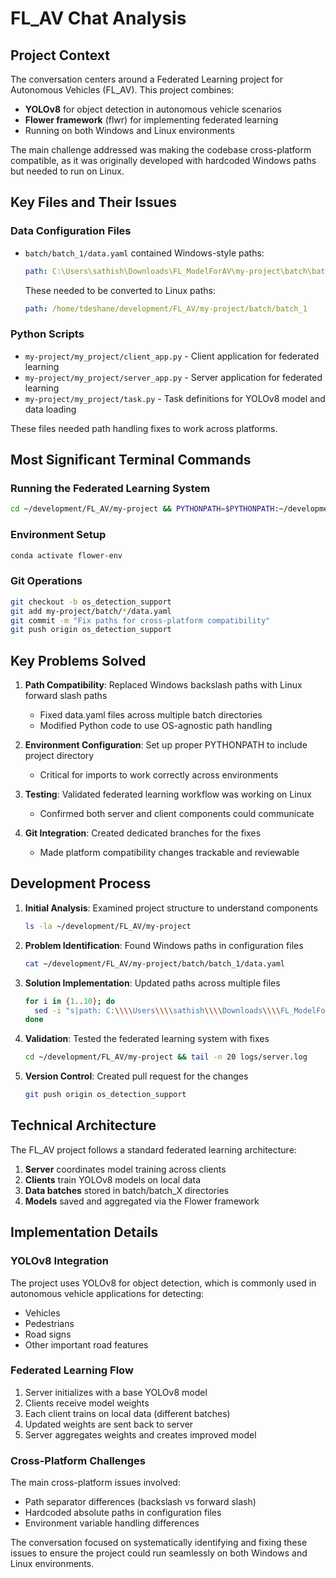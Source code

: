 # FL_AV Chat Analysis

## Project Context
The conversation centers around a Federated Learning project for Autonomous Vehicles (FL_AV). This project combines:

- **YOLOv8** for object detection in autonomous vehicle scenarios
- **Flower framework** (flwr) for implementing federated learning
- Running on both Windows and Linux environments

The main challenge addressed was making the codebase cross-platform compatible, as it was originally developed with hardcoded Windows paths but needed to run on Linux.

## Key Files and Their Issues

### Data Configuration Files
- `batch/batch_1/data.yaml` contained Windows-style paths:
  ```yaml
  path: C:\Users\sathish\Downloads\FL_ModelForAV\my-project\batch\batch_1
  ```
  
  These needed to be converted to Linux paths:
  ```yaml
  path: /home/tdeshane/development/FL_AV/my-project/batch/batch_1
  ```

### Python Scripts
- `my-project/my_project/client_app.py` - Client application for federated learning
- `my-project/my_project/server_app.py` - Server application for federated learning
- `my-project/my_project/task.py` - Task definitions for YOLOv8 model and data loading

These files needed path handling fixes to work across platforms.

## Most Significant Terminal Commands

### Running the Federated Learning System
```bash
cd ~/development/FL_AV/my-project && PYTHONPATH=$PYTHONPATH:~/development/FL_AV/my-project LOGLEVEL=INFO flwr run . --run-config 'num_server_rounds=1 min_clients=1 min_available_clients=1 local_epochs=1'
```

### Environment Setup
```bash
conda activate flower-env
```

### Git Operations
```bash
git checkout -b os_detection_support
git add my-project/batch/*/data.yaml
git commit -m "Fix paths for cross-platform compatibility"
git push origin os_detection_support
```

## Key Problems Solved

1. **Path Compatibility**: Replaced Windows backslash paths with Linux forward slash paths
   - Fixed data.yaml files across multiple batch directories
   - Modified Python code to use OS-agnostic path handling

2. **Environment Configuration**: Set up proper PYTHONPATH to include project directory
   - Critical for imports to work correctly across environments

3. **Testing**: Validated federated learning workflow was working on Linux
   - Confirmed both server and client components could communicate

4. **Git Integration**: Created dedicated branches for the fixes
   - Made platform compatibility changes trackable and reviewable

## Development Process

1. **Initial Analysis**: Examined project structure to understand components
   ```bash
   ls -la ~/development/FL_AV/my-project
   ```

2. **Problem Identification**: Found Windows paths in configuration files
   ```bash
   cat ~/development/FL_AV/my-project/batch/batch_1/data.yaml
   ```

3. **Solution Implementation**: Updated paths across multiple files
   ```bash
   for i in {1..10}; do 
     sed -i "s|path: C:\\\\Users\\\\sathish\\\\Downloads\\\\FL_ModelForAV\\\\my-project\\\\batch\\\\batch_$i|path: /home/tdeshane/development/FL_AV/my-project/batch/batch_$i|" my-project/batch/batch_$i/data.yaml
   done
   ```

4. **Validation**: Tested the federated learning system with fixes
   ```bash
   cd ~/development/FL_AV/my-project && tail -n 20 logs/server.log
   ```

5. **Version Control**: Created pull request for the changes
   ```bash
   git push origin os_detection_support
   ```

## Technical Architecture

The FL_AV project follows a standard federated learning architecture:

1. **Server** coordinates model training across clients
2. **Clients** train YOLOv8 models on local data
3. **Data batches** stored in batch/batch_X directories
4. **Models** saved and aggregated via the Flower framework

## Implementation Details

### YOLOv8 Integration
The project uses YOLOv8 for object detection, which is commonly used in autonomous vehicle applications for detecting:
- Vehicles
- Pedestrians
- Road signs
- Other important road features

### Federated Learning Flow
1. Server initializes with a base YOLOv8 model
2. Clients receive model weights
3. Each client trains on local data (different batches)
4. Updated weights are sent back to server
5. Server aggregates weights and creates improved model

### Cross-Platform Challenges
The main cross-platform issues involved:
- Path separator differences (backslash vs forward slash)
- Hardcoded absolute paths in configuration files
- Environment variable handling differences

The conversation focused on systematically identifying and fixing these issues to ensure the project could run seamlessly on both Windows and Linux environments.

